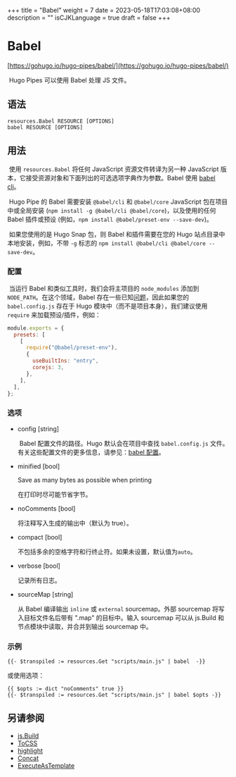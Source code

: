 +++
title = "Babel"
weight = 7
date = 2023-05-18T17:03:08+08:00
description = ""
isCJKLanguage = true
draft = false
+++

# Babel

[https://gohugo.io/hugo-pipes/babel/](https://gohugo.io/hugo-pipes/babel/)

​	Hugo Pipes 可以使用 Babel 处理 JS 文件。  

## 语法

```
resources.Babel RESOURCE [OPTIONS]
babel RESOURCE [OPTIONS]
```

## 用法 

​	使用  `resources.Babel`  将任何 JavaScript 资源文件转译为另一种 JavaScript 版本，它接受资源对象和下面列出的可选选项字典作为参数。Babel 使用 [babel cli](https://babeljs.io/docs/en/babel-cli)。 

​	Hugo Pipe 的 Babel 需要安装 `@babel/cli` 和 `@babel/core` JavaScript 包在项目中或全局安装 (`npm install -g @babel/cli @babel/core`)，以及使用的任何 Babel 插件或预设 (例如，`npm install @babel/preset-env --save-dev`)。

​	如果您使用的是 Hugo Snap 包，则 Babel 和插件需要在您的 Hugo 站点目录中本地安装，例如，不带 `-g` 标志的 `npm install @babel/cli @babel/core --save-dev`。

### 配置

​	当运行 Babel 和类似工具时，我们会将主项目的 `node_modules` 添加到 `NODE_PATH`。在这个领域，Babel 存在一些已知[问题](https://github.com/babel/babel/issues/5618)，因此如果您的 `babel.config.js` 存在于 Hugo 模块中（而不是项目本身），我们建议使用 `require` 来加载预设/插件，例如：

```js
module.exports = {
  presets: [
    [
      require("@babel/preset-env"),
      {
        useBuiltIns: "entry",
        corejs: 3,
      },
    ],
  ],
};
```

### 选项 

- config [string]

  ​	Babel 配置文件的路径。Hugo 默认会在项目中查找 `babel.config.js` 文件。有关这些配置文件的更多信息，请参见：[babel 配置](https://babeljs.io/docs/en/configuration)。 

- minified [bool]

  Save as many bytes as possible when printing

  在打印时尽可能节省字节。  

- noComments [bool]

  将注释写入生成的输出中（默认为 true）。  

- compact [bool]

  不包括多余的空格字符和行终止符。如果未设置，默认值为`auto`。  

- verbose [bool]

  记录所有日志。  

- sourceMap [string]

  从 Babel 编译输出  `inline`  或  `external`  sourcemap。外部 sourcemap 将写入目标文件名后带有 ".map" 的目标中。输入 sourcemap 可以从 js.Build 和节点模块中读取，并合并到输出 sourcemap 中。  

### 示例

```go-html-template
{{- $transpiled := resources.Get "scripts/main.js" | babel  -}}
```

或使用选项：

```go-html-template
{{ $opts := dict "noComments" true }}
{{- $transpiled := resources.Get "scripts/main.js" | babel $opts -}}
```

## 另请参阅

- [js.Build](https://gohugo.io/hugo-pipes/js/)
- [ToCSS](https://gohugo.io/hugo-pipes/transform-to-css/)
- [highlight](https://gohugo.io/functions/highlight/)
- [Concat](https://gohugo.io/hugo-pipes/bundling/)
- [ExecuteAsTemplate](https://gohugo.io/hugo-pipes/resource-from-template/)
